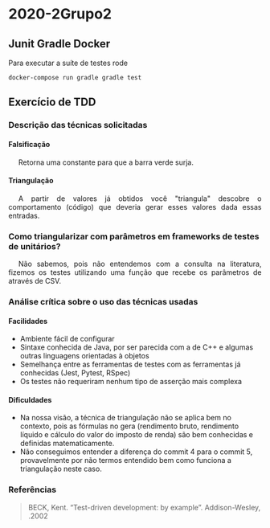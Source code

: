 # 2020-2Grupo2

## Junit Gradle Docker

Para executar a suíte de testes rode

`docker-compose run gradle gradle test`

## Exercício de TDD

### Descrição das técnicas solicitadas

#### Falsificação

<p style="text-indent: 20px; text-align: justify"> 
Retorna uma constante para que a barra verde surja.
</p>

#### Triangulação

<p style="text-indent: 20px; text-align: justify"> 
A partir de valores já obtidos você "triangula" descobre o comportamento (código) que deveria gerar esses valores dada essas entradas.
</p>

### Como triangularizar com parâmetros em frameworks de testes de unitários?

<p style="text-indent: 20px; text-align: justify">
Não sabemos, pois não entendemos com a consulta na literatura, fizemos os testes utilizando uma função que recebe os parâmetros de através de CSV.
</p>

### Análise crítica sobre o uso das técnicas usadas

#### Facilidades

- Ambiente fácil de configurar
- Sintaxe conhecida de Java, por ser parecida com a de C++ e algumas outras linguagens orientadas à objetos
- Semelhança entre as ferramentas de testes com as ferramentas já conhecidas (Jest, Pytest, RSpec)
- Os testes não requeriram nenhum tipo de asserção mais complexa

#### Dificuldades

- Na nossa visão, a técnica de triangulação não se aplica bem no contexto, pois as fórmulas no gera (rendimento bruto, rendimento líquido e cálculo do valor do imposto de renda) são bem conhecidas e definidas matematicamente.
- Não conseguimos entender a diferença do commit 4 para o commit 5, provavelmente por não termos entendido bem como funciona a triangulação neste caso.

### Referências

> BECK, Kent. “Test-driven development: by example”. Addison-Wesley, .2002
